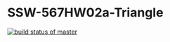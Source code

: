 # SSW-567HW02a-Triangle
[![build status of master](https://travis-ci.org/cylee820621/SSW-567HW02a-Triangle.svg?branch=master)](https://travis-ci.org/cylee820621/SSW-567HW02a-Triangle)

